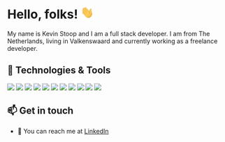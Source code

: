 # Hello, folks! <img src="https://raw.githubusercontent.com/NSMNIA/NSMNIA/main/assets/wave.gif" width="30px">
My name is Kevin Stoop and I am a full stack developer. I am from The Netherlands, living in Valkenswaard and currently working as a freelance developer.


## 🔧 Technologies & Tools
![](https://img.shields.io/badge/OS-Windows-informational?style=flat-square&logo=windows&logoColor=white&color=0156cb)
![](https://img.shields.io/badge/Editor-VS_Code-informational?style=flat-square&logo=visualstudiocode&logoColor=white&color=0156cb)
![](https://img.shields.io/badge/Code-React.js-informational?style=flat-square&logo=react&logoColor=white&color=0156cb)
![](https://img.shields.io/badge/Code-TypeScript-informational?style=flat-square&logo=typescript&logoColor=white&color=0156cb)
![](https://img.shields.io/badge/Code-JavaScript-informational?style=flat-square&logo=javascript&logoColor=white&color=0156cb)
![](https://img.shields.io/badge/Code-PHP-informational?style=flat-square&logo=php&logoColor=white&color=0156cb)
![](https://img.shields.io/badge/Shell-Bash-informational?style=flat-square&logo=gnu-bash&logoColor=white&color=0156cb)
![](https://img.shields.io/badge/Tools-SQL-informational?style=flat-square&logo=mysql&logoColor=white&color=0156cb)
![](https://img.shields.io/badge/Tools-PostgreSQL-informational?style=flat-square&logo=postgresql&logoColor=white&color=0156cb)
![](https://img.shields.io/badge/Tools-Figma-informational?style=flat-square&logo=figma&logoColor=white&color=0156cb)
![](https://img.shields.io/badge/Tools-GitHub-informational?style=flat-square&logo=github&logoColor=white&color=0156cb)

## 📫 Get in touch
- 📧 You can reach me at [LinkedIn](https://www.linkedin.com/in/kevinstoop/)
